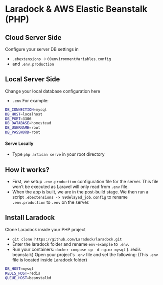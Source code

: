 # Laradock & AWS Elastic Beanstalk (PHP)

## Cloud Server Side
Configure your server DB settings in
- `.ebextensions` -> `00environmentVariables.config`
- and `.env.production`

## Local Server Side
Change your local database configuration here
- `.env`
For example:
```sh
DB_CONNECTION=mysql
DB_HOST=localhost
DB_PORT=3306
DB_DATABASE=homestead
DB_USERNAME=root
DB_PASSWORD=root
```
#### Serve Locally
- Type `php artisan serve` in your root directory

## How it works?
- First, we setup `.env.production` configuration file for the server. This file won't be executed as Laravel will only read from `.env` file. 
- When the app is built, we are in the post-build stage. We then run a script `.ebextensions -> 99delayed_job.config` to rename `.env.production` to `.env` on the server.

## Install Laradock
Clone Laradock inside your PHP project
- `git clone https://github.com/Laradock/laradock.git`
- Enter the laradock folder and rename `env-example` to `.env`.
- Run your containers: `docker-compose up -d nginx mysql` (..redis beanstalk)
Open your project's `.env` file and set the following: (This `.env` file is located inside Laradock folder)
```sh
DB_HOST=mysql
REDIS_HOST=redis
QUEUE_HOST=beanstalkd
```
